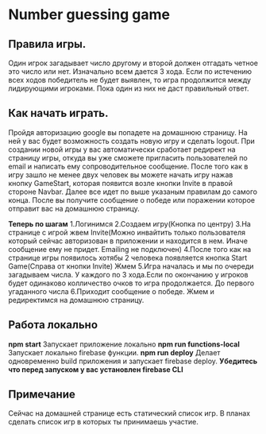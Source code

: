 # Number guessing game

## Правила игры.

Один игрок загадывает число другому и второй должен отгадать четное это число или нет. Изначально всем дается 3 хода. Если по истечению всех ходов победитель не будет выявлен, то игра продолжится между лидирующими игроками.
Пока один из них не даст правильный ответ.

## Как начать играть.

Пройдя авторизацию google вы попадете на домашнюю страницу. На ней у вас будет возможность создать новую игру и сделать logout. При создании новой игры у вас автоматически сработает редирект на страницу игры, откуда вы уже сможете пригласить пользователей по email и написать ему сопроводительное сообщение. После того как в игру зашло не менее двух человек вы можете начать игру нажав кнопку GameStart, которая появится возле кнопки Invite в правой стороне Navbar.
Далее все идет по выше указаным правилам до самого конца. После вы получите сообщение о победе или поражении которое отправит вас на домашнюю страницу.

**Теперь по шагам**
1.Логинимся
2.Создаем игру(Кнопка по центру)
3.На странице с игрой жвем Invite(Можно инвайтить только пользователя который сейчас авторизован в приложении и находится в нем. Иначе сообщение ему не придет. Emailing не подключен)
4.После того как на странице игры появилось хотябы 2 человека появляется кнопка Start Game(Справа от кнопки Invite) Жмем
5.Игра началась и мы по очереди загадываем числа. У каждого по 3 хода.Если по окончанию у игроков будет одинаково колличество очков то игра продолжается. До первого угаданного числа
6.Приходит сообщение о победе. Жмем и редиректимся на домашнюю страницу.

## Работа локально

**npm start** Запускает приложение локально
**npm run functions-local** Запускает локально firebase функции.
**npm run deploy** Делает одновременно build приложения и запускает firebase deploy. **Убедитесь что перед запуском у вас установлен firebase CLI**

## Примечание

Сейчас на домашней странице есть статический список игр. В планах сделать список игр в которых ты принимаешь участие.
